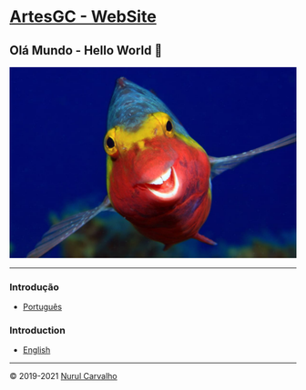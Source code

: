 # [ArtesGC - WebSite](https://artesgc.home.blog)

## Olá Mundo - Hello World 👋

![peixinho-sorridente](img/Comedy-Wildlife-Awards-Arthur-Telle-Thiemann-Smiley.jpg)

---

### Introdução

- [Português](pt/index.md)

### Introduction

- [English](en/index.md)

---

&copy; 2019-2021 [Nurul Carvalho](mailto:nuruldecarvalho@gmail.com)
